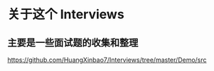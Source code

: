 # 关于这个 Interviews

## 主要是一些面试题的收集和整理


https://github.com/HuangXinbao7/Interviews/tree/master/Demo/src



